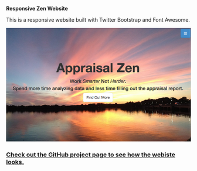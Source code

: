 **Responsive Zen Website**

This is a responsive website built with Twitter Bootstrap and Font Awesome.

![Screenshot](https://github.com/bryanmcdee/bryanmcdee.github.io/blob/master/img/responsive-zen-screenshot.png)

### [Check out the GitHub project page to see how the webiste looks.](https://bryanmcdee.github.io/Responsive-Zen-Website/)

